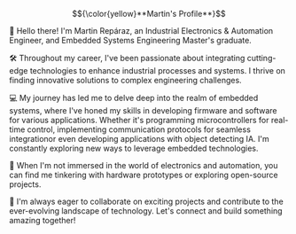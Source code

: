 $${\color{yellow}**Martin's Profile**}$$

👋 Hello there! I'm Martin Repáraz, an Industrial Electronics & Automation Engineer, and Embedded Systems Engineering Master's graduate.

🛠️ Throughout my career, I've been passionate about integrating cutting-edge technologies to enhance industrial processes and systems. I thrive on finding innovative solutions to complex engineering challenges.

💻 My journey has led me to delve deep into the realm of embedded systems, where I've honed my skills in developing firmware and software for various applications. Whether it's programming microcontrollers for real-time control, implementing communication protocols for seamless integrationor even developing applications with object detecting IA. I'm constantly exploring new ways to leverage embedded technologies.

🔧 When I'm not immersed in the world of electronics and automation, you can find me tinkering with hardware prototypes or exploring open-source projects.

🌟 I'm always eager to collaborate on exciting projects and contribute to the ever-evolving landscape of technology. Let's connect and build something amazing together!
